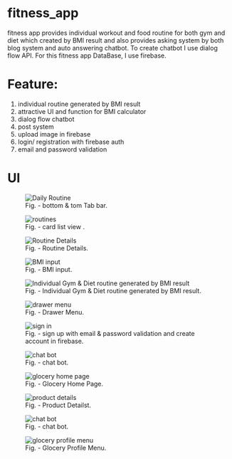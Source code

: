 # fitness_app
 fitness app provides individual workout and food routine for both gym and diet which created by BMI result and also provides asking system by both blog system and auto answering chatbot. To create chatbot I use dialog flow API. For this fitness app DataBase, I use firebase.
 
# Feature:
 1. individual routine generated by BMI result
 2. attractive UI and function for BMI calculator
 3. dialog flow chatbot
 4. post system
 5. upload image in firebase
 6. login/ registration with firebase auth
 7. email and password validation
 
# UI

<figure>
<img src="https://github.com/sohedul/fitness_app/blob/master/ui_preview/bottomTab.gif" alt="Daily Routine">
<figcaption>Fig. - bottom & tom Tab bar.</figcaption>
</figure>

<figure>
<img src="https://github.com/sohedul/fitness_app/blob/master/ui_preview/diet.gif" alt="routines">
<figcaption>Fig. - card list view .</figcaption>
</figure>

<figure>
<img src="https://github.com/sohedul/fitness_app/blob/master/ui_preview/dietDetails.gif" alt="Routine Details">
<figcaption>Fig. - Routine Details.</figcaption>
</figure>

<figure>
<img src="https://github.com/sohedul/fitness_app/blob/master/ui_preview/bmiInput.gif" alt="BMI input">
<figcaption>Fig. - BMI input.</figcaption>
</figure>

<figure>
<img src="https://github.com/sohedul/fitness_app/blob/master/ui_preview/bmiCategory.gif" alt="Individual Gym & Diet routine generated by BMI result">
<figcaption>Fig. - Individual Gym & Diet routine generated by BMI result.</figcaption>
</figure>

<figure>
<img src="https://github.com/sohedul/fitness_app/blob/master/ui_preview/signup.gif" alt="drawer menu">
<figcaption>Fig. - Drawer Menu.</figcaption>
</figure>

<figure>
<img src="https://github.com/sohedul/fitness_app/blob/master/ui_preview/post.gif" alt="sign in">
<figcaption>Fig. - sign up with email & password validation and create account in firebase.</figcaption>
</figure>

<figure>
<img src="https://github.com/sohedul/fitness_app/blob/master/ui_preview/bot.gif" alt="chat bot">
<figcaption>Fig. - chat bot.</figcaption>
</figure>


<figure>
<img src="https://github.com/sohedul/fitness_app/blob/master/ui_preview/gloceryChart.gif" alt="glocery home page">
<figcaption>Fig. - Glocery Home Page.</figcaption>
</figure>

<figure>
<img src="https://github.com/sohedul/fitness_app/blob/master/ui_preview/gloceryDetails.gif" alt="product details">
<figcaption>Fig. - Product Detailst.</figcaption>
</figure>

<figure>
<img src="https://github.com/sohedul/fitness_app/blob/master/ui_preview/bot.gif" alt="chat bot">
<figcaption>Fig. - chat bot.</figcaption>
</figure>

<figure>
<img src="https://github.com/sohedul/fitness_app/blob/master/ui_preview/gloceryWishList.gif" alt="glocery profile menu">
<figcaption>Fig. - Glocery Profile Menu.</figcaption>
</figure>


